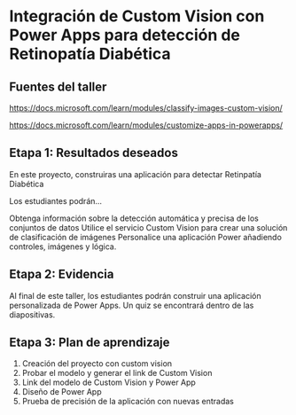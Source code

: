 
# Integración de Custom Vision con Power Apps para detección de Retinopatía Diabética

## Fuentes del taller 

https://docs.microsoft.com/learn/modules/classify-images-custom-vision/

https://docs.microsoft.com/learn/modules/customize-apps-in-powerapps/

## Etapa 1: Resultados deseados

En este proyecto, construiras una aplicación para detectar Retinpatía Diabética

Los estudiantes podrán...

Obtenga información sobre la detección automática y precisa de los conjuntos de datos
Utilice el servicio Custom Vision para crear una solución de clasificación de imágenes
Personalice una aplicación Power añadiendo controles, imágenes y lógica.

## Etapa 2: Evidencia

Al final de este taller, los estudiantes podrán construir una aplicación personalizada de Power Apps. Un quiz se encontrará dentro de las diapositivas.

## Etapa 3: Plan de aprendizaje

1. Creación del proyecto con custom vision
2. Probar el modelo y generar el link de Custom Vision
3. Link del modelo de Custom Vision y Power App
4. Diseño de Power App
5. Prueba de precisión de la aplicación con nuevas entradas

